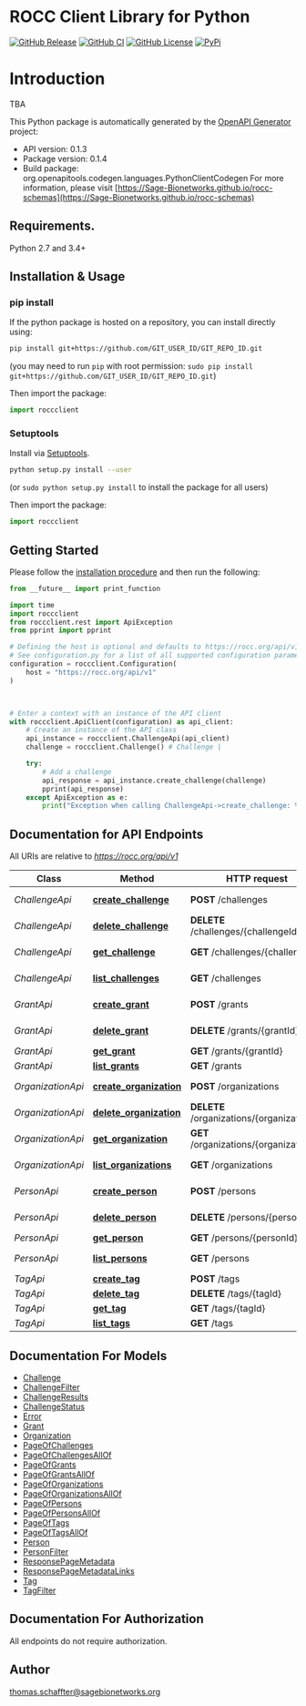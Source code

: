 # ROCC Client Library for Python

[![GitHub Release](https://img.shields.io/github/release/Sage-Bionetworks/rocc-client.svg?include_prereleases&color=94398d&labelColor=555555&logoColor=ffffff&style=for-the-badge&logo=github)](https://github.com/Sage-Bionetworks/rocc-client/releases)
[![GitHub CI](https://img.shields.io/github/workflow/status/Sage-Bionetworks/rocc-client/ci.svg?color=94398d&labelColor=555555&logoColor=ffffff&style=for-the-badge&logo=github)](https://github.com/Sage-Bionetworks/rocc-client)
[![GitHub License](https://img.shields.io/github/license/Sage-Bionetworks/rocc-client.svg?color=94398d&labelColor=555555&logoColor=ffffff&style=for-the-badge&logo=github)](https://github.com/Sage-Bionetworks/rocc-client)
[![PyPi](https://img.shields.io/pypi/v/rocc-client.svg?color=94398d&labelColor=555555&logoColor=ffffff&style=for-the-badge&label=PyPi&logo=PyPi)](https://pypi.org/project/rocc-client)

# Introduction
TBA


This Python package is automatically generated by the [OpenAPI Generator](https://openapi-generator.tech) project:

- API version: 0.1.3
- Package version: 0.1.4
- Build package: org.openapitools.codegen.languages.PythonClientCodegen
For more information, please visit [https://Sage-Bionetworks.github.io/rocc-schemas](https://Sage-Bionetworks.github.io/rocc-schemas)

## Requirements.

Python 2.7 and 3.4+

## Installation & Usage
### pip install

If the python package is hosted on a repository, you can install directly using:

```sh
pip install git+https://github.com/GIT_USER_ID/GIT_REPO_ID.git
```
(you may need to run `pip` with root permission: `sudo pip install git+https://github.com/GIT_USER_ID/GIT_REPO_ID.git`)

Then import the package:
```python
import roccclient
```

### Setuptools

Install via [Setuptools](http://pypi.python.org/pypi/setuptools).

```sh
python setup.py install --user
```
(or `sudo python setup.py install` to install the package for all users)

Then import the package:
```python
import roccclient
```

## Getting Started

Please follow the [installation procedure](#installation--usage) and then run the following:

```python
from __future__ import print_function

import time
import roccclient
from roccclient.rest import ApiException
from pprint import pprint

# Defining the host is optional and defaults to https://rocc.org/api/v1
# See configuration.py for a list of all supported configuration parameters.
configuration = roccclient.Configuration(
    host = "https://rocc.org/api/v1"
)



# Enter a context with an instance of the API client
with roccclient.ApiClient(configuration) as api_client:
    # Create an instance of the API class
    api_instance = roccclient.ChallengeApi(api_client)
    challenge = roccclient.Challenge() # Challenge |

    try:
        # Add a challenge
        api_response = api_instance.create_challenge(challenge)
        pprint(api_response)
    except ApiException as e:
        print("Exception when calling ChallengeApi->create_challenge: %s\n" % e)

```

## Documentation for API Endpoints

All URIs are relative to *https://rocc.org/api/v1*

Class | Method | HTTP request | Description
------------ | ------------- | ------------- | -------------
*ChallengeApi* | [**create_challenge**](docs/ChallengeApi.md#create_challenge) | **POST** /challenges | Add a challenge
*ChallengeApi* | [**delete_challenge**](docs/ChallengeApi.md#delete_challenge) | **DELETE** /challenges/{challengeId} | Delete a challenge
*ChallengeApi* | [**get_challenge**](docs/ChallengeApi.md#get_challenge) | **GET** /challenges/{challengeId} | Get a challenge
*ChallengeApi* | [**list_challenges**](docs/ChallengeApi.md#list_challenges) | **GET** /challenges | List all the challenges
*GrantApi* | [**create_grant**](docs/GrantApi.md#create_grant) | **POST** /grants | Create a grant
*GrantApi* | [**delete_grant**](docs/GrantApi.md#delete_grant) | **DELETE** /grants/{grantId} | Delete a grant
*GrantApi* | [**get_grant**](docs/GrantApi.md#get_grant) | **GET** /grants/{grantId} | Get a grant
*GrantApi* | [**list_grants**](docs/GrantApi.md#list_grants) | **GET** /grants | Get all grants
*OrganizationApi* | [**create_organization**](docs/OrganizationApi.md#create_organization) | **POST** /organizations | Create an organization
*OrganizationApi* | [**delete_organization**](docs/OrganizationApi.md#delete_organization) | **DELETE** /organizations/{organizationId} | Delete an organization
*OrganizationApi* | [**get_organization**](docs/OrganizationApi.md#get_organization) | **GET** /organizations/{organizationId} | Get an organization
*OrganizationApi* | [**list_organizations**](docs/OrganizationApi.md#list_organizations) | **GET** /organizations | Get all organizations
*PersonApi* | [**create_person**](docs/PersonApi.md#create_person) | **POST** /persons | Create a person
*PersonApi* | [**delete_person**](docs/PersonApi.md#delete_person) | **DELETE** /persons/{personId} | Delete a person
*PersonApi* | [**get_person**](docs/PersonApi.md#get_person) | **GET** /persons/{personId} | Get a person
*PersonApi* | [**list_persons**](docs/PersonApi.md#list_persons) | **GET** /persons | Get all persons
*TagApi* | [**create_tag**](docs/TagApi.md#create_tag) | **POST** /tags | Create a tag
*TagApi* | [**delete_tag**](docs/TagApi.md#delete_tag) | **DELETE** /tags/{tagId} | Delete a tag
*TagApi* | [**get_tag**](docs/TagApi.md#get_tag) | **GET** /tags/{tagId} | Get a tag
*TagApi* | [**list_tags**](docs/TagApi.md#list_tags) | **GET** /tags | Get all tags


## Documentation For Models

 - [Challenge](docs/Challenge.md)
 - [ChallengeFilter](docs/ChallengeFilter.md)
 - [ChallengeResults](docs/ChallengeResults.md)
 - [ChallengeStatus](docs/ChallengeStatus.md)
 - [Error](docs/Error.md)
 - [Grant](docs/Grant.md)
 - [Organization](docs/Organization.md)
 - [PageOfChallenges](docs/PageOfChallenges.md)
 - [PageOfChallengesAllOf](docs/PageOfChallengesAllOf.md)
 - [PageOfGrants](docs/PageOfGrants.md)
 - [PageOfGrantsAllOf](docs/PageOfGrantsAllOf.md)
 - [PageOfOrganizations](docs/PageOfOrganizations.md)
 - [PageOfOrganizationsAllOf](docs/PageOfOrganizationsAllOf.md)
 - [PageOfPersons](docs/PageOfPersons.md)
 - [PageOfPersonsAllOf](docs/PageOfPersonsAllOf.md)
 - [PageOfTags](docs/PageOfTags.md)
 - [PageOfTagsAllOf](docs/PageOfTagsAllOf.md)
 - [Person](docs/Person.md)
 - [PersonFilter](docs/PersonFilter.md)
 - [ResponsePageMetadata](docs/ResponsePageMetadata.md)
 - [ResponsePageMetadataLinks](docs/ResponsePageMetadataLinks.md)
 - [Tag](docs/Tag.md)
 - [TagFilter](docs/TagFilter.md)


## Documentation For Authorization

 All endpoints do not require authorization.

## Author

thomas.schaffter@sagebionetworks.org


